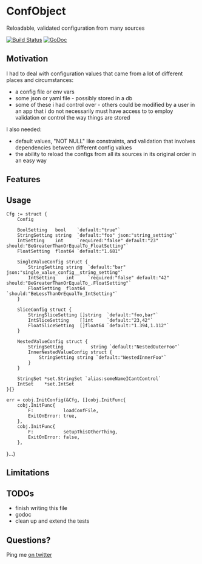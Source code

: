 # ConfObject

Reloadable, validated configuration from many sources

[![Build Status](https://travis-ci.org/fvbock/confobject.png)](https://travis-ci.org/fvbock/confobject) [![GoDoc](https://godoc.org/github.com/fvbock/confobject?status.svg)](https://godoc.org/github.com/fvbock/confobject)


## Motivation

I had to deal with configuration values that came from a lot of different places and circumstances:

* a config file or env vars
* some json or yaml file - possibly stored in a db
* some of these i had control over - others could be modified by a user in an app that i do not necessarily must have access to to employ validation or control the way things are stored

I also needed:

* default values, "NOT NULL" like constraints, and validation that involves dependencies between different config values
* the ability to reload the configs from all its sources in its original order in an easy way

## Features

## Usage

	Cfg := struct {
		Config

		BoolSetting   bool    `default:"true"`
		StringSetting string  `default:"foo" json:"string_setting"`
		IntSetting    int     `required:"false" default:"23" should:"BeGreaterThanOrEqualTo_FloatSetting"`
		FloatSetting  float64 `default:"1.681"`

		SingleValueConfig struct {
			StringSetting string  `default:"bar" json:"single_value_config__string_setting"`
			IntSetting    int     `required:"false" default:"42" should:"BeGreaterThanOrEqualTo_.FloatSetting"`
			FloatSetting  float64 `should:"BeLessThanOrEqualTo_IntSetting"`
		}

		SliceConfig struct {
			StringSliceSetting []string  `default:"foo,bar"`
			IntSliceSetting    []int     `default:"23,42"`
			FloatSliceSetting  []float64 `default:"1.394,1.112"`
		}

		NestedValueConfig struct {
			StringSetting          string `default:"NestedOuterFoo"`
			InnerNestedValueConfig struct {
				StringSetting string `default:"NestedInnerFoo"`
			}
		}

		StringSet *set.StringSet `alias:someNameICantControl`
		IntSet    *set.IntSet
	}{}

	err = cobj.InitConfig(&Cfg, []cobj.InitFunc{
		cobj.InitFunc{
			F:           loadConfFile,
			ExitOnError: true,
		},
		cobj.InitFunc{
			F:           setupThisOtherThing,
			ExitOnError: false,
		},
}...)

## Limitations

## TODOs

* finish writing this file
* godoc
* clean up and extend the tests

## Questions?

Ping me [on twitter](https://twitter.com/fvbock)
